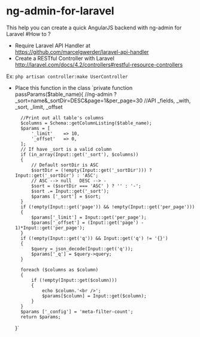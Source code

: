 ng-admin-for-laravel
====================

This help you can create a quick AngularJS backend with ng-admin for Laravel
#How to ?
- Require Laravel API Handler at https://github.com/marcelgwerder/laravel-api-handler
- Create a RESTful Controller with Laravel http://laravel.com/docs/4.2/controllers#restful-resource-controllers

Ex: `php artisan controller:make UserController`
- Place this function in the class
`private function passParams($table_name){
        //ng-admin ?_sort=name&_sortDir=DESC&page=1&per_page=30
        //API _fields, _with, _sort, _limit, _offset

        //Print out all table's columns
        $columns = Schema::getColumnListing($table_name);
        $params = [
            '_limit'    => 10,
            '_offset'   => 0,
        ];
        // If have _sort is a valid column
        if (in_array(Input::get('_sort'), $columns))
        {
            // Default sortDir is ASC
            $sortDir = (!empty(Input::get('_sortDir'))) ? Input::get('_sortDir') : 'ASC';
            // ASC --> null   DESC --> -
            $sort = ($sortDir === 'ASC' ) ? '' : '-';
            $sort .= Input::get('_sort');
            $params ['_sort'] = $sort;
        }
        if (!empty(Input::get('page')) && !empty(Input::get('per_page')))
        {
            $params['_limit'] = Input::get('per_page');
            $params['_offset'] = (Input::get('page') - 1)*Input::get('per_page');
        }
        if (!empty(Input::get('q')) && Input::get('q') != '{}')
        {
            $query = json_decode(Input::get('q'));
            $params['_q'] = $query->query;
        }

        foreach ($columns as $column)
        {
            if (!empty(Input::get($column)))
            {
                echo $column.'<br />';
                $params[$column] = Input::get($column);
            }
        }
        $params ['_config'] = 'meta-filter-count';
        return $params;
    }`
